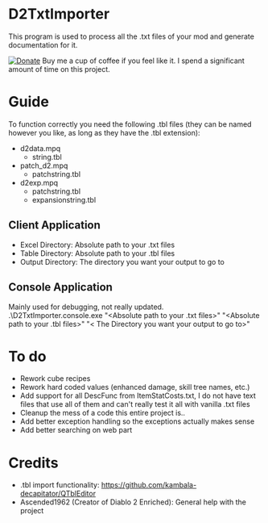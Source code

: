 # D2TxtImporter
This program is used to process all the .txt files of your mod and generate documentation for it.

[![Donate](https://img.shields.io/badge/Donate-PayPal-green.svg)](https://www.paypal.com/cgi-bin/webscr?cmd=_s-xclick&hosted_button_id=HW6L5XFFAFZ5J&source=url) Buy me a cup of coffee if you feel like it. I spend a significant amount of time on this project.

# Guide
To function correctly you need the following .tbl files (they can be named however you like, as long as they have the .tbl extension):
- d2data.mpq
  - string.tbl
- patch_d2.mpq
  - patchstring.tbl
- d2exp.mpq
  - patchstring.tbl
  - expansionstring.tbl
## Client Application
- Excel Directory: Absolute path to your .txt files
- Table Directory: Absolute path to your .tbl files
- Output Directory: The directory you want your output to go to
## Console Application
Mainly used for debugging, not really updated.  
.\D2TxtImporter.console.exe "<Absolute path to your .txt files>" "<Absolute path to your .tbl files>" "< The Directory you want your output to go to>"

# To do
- Rework cube recipes
- Rework hard coded values (enhanced damage, skill tree names, etc.)
- Add support for all DescFunc from ItemStatCosts.txt, I do not have text files that use all of them and can't really test it all with vanilla .txt files
- Cleanup the mess of a code this entire project is..
- Add better exception handling so the exceptions actually makes sense
- Add better searching on web part

# Credits
- .tbl import functionality: https://github.com/kambala-decapitator/QTblEditor
- Ascended1962 (Creator of Diablo 2 Enriched): General help with the project
